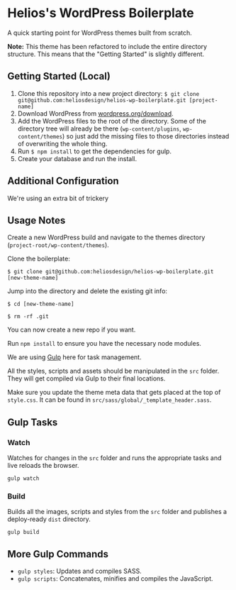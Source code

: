 # Helios's WordPress Boilerplate

A quick starting point for WordPress themes built from scratch.

**Note:** This theme has been refactored to include the entire directory structure. This means that the "Getting Started" is slightly different.

## Getting Started (Local)

1. Clone this repository into a new project directory: `$ git clone git@github.com:heliosdesign/helios-wp-boilerplate.git [project-name]`
2. Download WordPress from [wordpress.org/download](https://wordpress.org/download).
3. Add the WordPress files to the root of the directory. Some of the directory tree will already be there (`wp-content/plugins`, `wp-content/themes`) so just add the missing files to those directories instead of overwriting the whole thing.
4. Run `$ npm install` to get the dependencies for gulp.
5. Create your database and run the install.


## Additional Configuration

We're using an extra bit of trickery

## Usage Notes

Create a new WordPress build and navigate to the themes directory (`project-root/wp-content/themes`).

Clone the boilerplate:

	$ git clone git@github.com:heliosdesign/helios-wp-boilerplate.git [new-theme-name]
	
Jump into the directory and delete the existing git info:

	$ cd [new-theme-name]
	
	$ rm -rf .git
	
You can now create a new repo if you want.

Run `npm install` to ensure you have the necessary node modules.

We are using [Gulp](http://gulpjs.com) here for task management.

All the styles, scripts and assets should be manipulated in the `src` folder. They will get compiled via Gulp to their final locations.

Make sure you update the theme meta data that gets placed at the top of `style.css`. It can be found in `src/sass/global/_template_header.sass`.


## Gulp Tasks

### Watch

Watches for changes in the `src` folder and runs the appropriate tasks and live reloads the browser.

	gulp watch
	

### Build

Builds all the images, scripts and styles from the `src` folder and publishes a deploy-ready `dist` directory.

	gulp build

## More Gulp Commands

* `gulp styles`: Updates and compiles SASS.
* `gulp scripts`: Concatenates, minifies and compiles the JavaScript.

